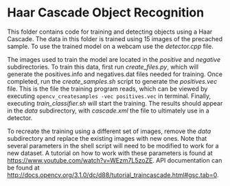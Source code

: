 # Haar Cascade Object Recognition

This folder contains code for training and detecting objects using a Haar Cascade. The data in this folder is trained using 15 images of the precached sample. To use the trained model on a webcam use the *detector.cpp* file. 

The images used to train the model are located in the *positive* and *negative* subdirectories. To train this data, first run *create_files.py*, which will generate the positives.info and negatives.dat files needed for training. Once completed, run the *create_samples.sh* script to generate the *positives.vec* file. This is the file the training program reads, which can be viewed by executing `opencv_createsamples -vec positives.vec` in terminal. Finally, executing *train_classifier.sh* will start the training. The results should appear in the *data* subdirectory, with *cascade.xml* the file to ultimately use in a detector.

To recreate the training using a different set of images, remove the *data* subdirectory and replace the existing images with new ones. Note that several parameters in the shell script will need to be modified to work for a new dataset. A tutorial on how to work with these parameters is found at https://www.youtube.com/watch?v=WEzm7L5zoZE. API documentation can be found at http://docs.opencv.org/3.1.0/dc/d88/tutorial_traincascade.html#gsc.tab=0.
